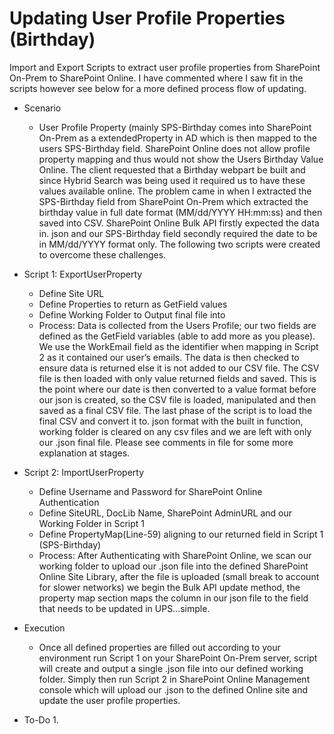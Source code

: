 # Updating User Profile Properties (Birthday)
Import and Export Scripts to extract user profile properties from SharePoint On-Prem to SharePoint Online. I have commented where I saw fit in the scripts however see below for a more defined process flow of updating. 

* Scenario
  * User Profile Property (mainly SPS-Birthday comes into SharePoint On-Prem as a extendedProperty in AD which is then mapped to the users SPS-Birthday field. SharePoint Online does not allow profile property mapping and thus would not show the Users Birthday Value Online. The client requested that a Birthday webpart be built and since Hybrid Search was being used it required us to have these values available online. The problem came in when I extracted the SPS-Birthday field from SharePoint On-Prem which extracted the birthday value in full date format (MM/dd/YYYY HH:mm:ss) and then saved into CSV. SharePoint Online Bulk API firstly expected the data in. json and our SPS-Birthday field secondly required the date to be in MM/dd/YYYY format only. The following two scripts were created to overcome these challenges. 

* Script 1: ExportUserProperty
  * Define Site URL 
  * Define Properties to return as GetField values
  * Define Working Folder to Output final file into
  * Process: Data is collected from the Users Profile; our two fields are defined as the GetField variables (able to add more as you please). We use the WorkEmail field as the identifier when mapping in Script 2 as it contained our user’s emails. The data is then checked to ensure data is returned else it is not added to our CSV file. The CSV file is then loaded with only value returned fields and saved. This is the point where our date is then converted to a value format before our json is created, so the CSV file is loaded, manipulated and then saved as a final CSV file. The last phase of the script is to load the final CSV and convert it to. json format with the built in function, working folder is cleared on any csv files and we are left with only our .json final file. Please see comments in file for some more explanation at stages. 

* Script 2: ImportUserProperty
  * Define Username and Password for SharePoint Online Authentication
  * Define SiteURL, DocLib Name, SharePoint AdminURL and our Working Folder in Script 1
  * Define PropertyMap(Line-59) aligning to our returned field in Script 1 (SPS-Birthday)
  * Process: After Authenticating with SharePoint Online, we scan our working folder to upload our .json file into the defined SharePoint Online Site Library, after the file is uploaded (small break to account for slower networks) we begin the Bulk API update method, the property map section maps the column in our json file to the field that needs to be updated in UPS...simple. 

* Execution
  * Once all defined properties are filled out according to your environment run Script 1 on your SharePoint On-Prem server, script will create and output a single .json file into our defined working folder. Simply then run Script 2 in SharePoint Online Management console which will upload our .json to the defined Online site and update the user profile properties.

* To-Do
  1.  
